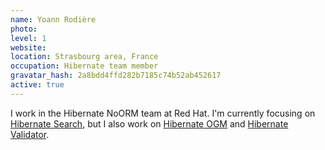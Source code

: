 ```yaml
---
name: Yoann Rodière
photo:
level: 1
website:
location: Strasbourg area, France
occupation: Hibernate team member
gravatar_hash: 2a8bdd4ffd282b7185c74b52ab452617
active: true
---
```

I work in the Hibernate NoORM team at Red Hat.
I'm currently focusing on
[Hibernate Search](http://hibernate.org/search/),
but I also work on 
[Hibernate OGM](http://hibernate.org/ogm/) and
[Hibernate Validator](http://hibernate.org/validator/).

